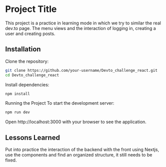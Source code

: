 
# Project Title

This project is a practice in learning mode in which we try to similar the real dev.to page. The menu views and the interaction of logging in, creating a user and creating posts.


## Installation

 Clone the repository:

```bash
git clone https://github.com/your-username/Devto_challenge_react.git
cd Devto_challenge_react
```
Install dependencies:
```bash
npm install
```
Running the Project
To start the development server:  
```bash
npm run dev
```
Open http://localhost:3000 with your browser to see the application.


## Lessons Learned

Put into practice the interaction of the backend with the front using Nextjs, use the components and find an organized structure, it still needs to be fixed.



